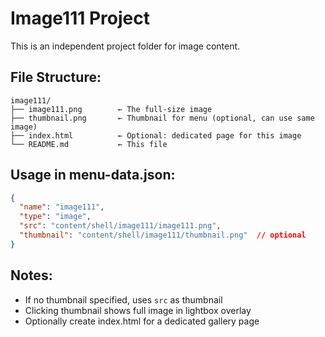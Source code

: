 # Image111 Project

This is an independent project folder for image content.

## File Structure:
```
image111/
├── image111.png        ← The full-size image
├── thumbnail.png       ← Thumbnail for menu (optional, can use same image)
├── index.html          ← Optional: dedicated page for this image
└── README.md           ← This file
```

## Usage in menu-data.json:
```json
{
  "name": "image111",
  "type": "image",
  "src": "content/shell/image111/image111.png",
  "thumbnail": "content/shell/image111/thumbnail.png"  // optional
}
```

## Notes:
- If no thumbnail specified, uses `src` as thumbnail
- Clicking thumbnail shows full image in lightbox overlay
- Optionally create index.html for a dedicated gallery page
